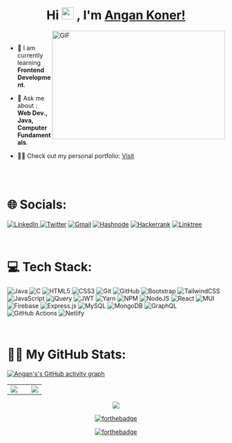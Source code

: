 <div>
    <h1 align="center">
        Hi <img src="https://media.giphy.com/media/hvRJCLFzcasrR4ia7z/giphy.gif" width="28"> ,
        I'm <a href="https://www.linkedin.com/in/angan358/" target="_blank"> Angan Koner!</a>
    </h1>
</div>

<img align="right" alt="GIF" src="https://camo.githubusercontent.com/5ddf73ad3a205111cf8c686f687fc216c2946a75005718c8da5b837ad9de78c9/68747470733a2f2f7468756d62732e6766796361742e636f6d2f4576696c4e657874446576696c666973682d736d616c6c2e676966" width="400px" height="250" />

<br>

- 🌱 I am currently learning **Frontend Development**.

- 💬 Ask me about : **Web Dev., Java, Computer Fundamentals**.

- 👨‍💻 Check out my personal portfolio: <a href="" target="_blank">Visit</a>

<br>
<br>

# 🌐 Socials:

<a href="https://www.linkedin.com/in/angan358/" target="_blank"> ![LinkedIn](https://img.shields.io/badge/linkedin-%230077B5.svg?style=for-the-badge&logo=linkedin&logoColor=white) </a>
<a href="http://twitter.com/mrinnnmoy" target="_blank">![Twitter](https://img.shields.io/badge/Twitter-%231DA1F2.svg?style=for-the-badge&logo=Twitter&logoColor=white)</a>
<a href="mailto:angankoner358@gmail.com" target="_blank">![Gmail](https://img.shields.io/badge/Gmail-D14836?style=for-the-badge&logo=gmail&logoColor=white)</a>
<a href="https://angan.hashnode.dev/" target="_blank">![Hashnode](https://img.shields.io/badge/Hashnode-2962FF?style=for-the-badge&logo=hashnode&logoColor=white)</a>
<a href="https://www.hackerrank.com/mrinnnmoy" target="_blank">![Hackerrank](https://img.shields.io/badge/-Hackerrank-2EC866?style=for-the-badge&logo=HackerRank&logoColor=white)</a>
<a href="http://linktr.ee/angankoner" target="_blank">![Linktree](https://img.shields.io/badge/linktree-1de9b6?style=for-the-badge&logo=linktree&logoColor=white)</a>

<br>

# 💻 Tech Stack:

![Java](https://img.shields.io/badge/java-%23ED8B00.svg?style=for-the-badge&logo=java&logoColor=white)
![C](https://img.shields.io/badge/c-%2300599C.svg?style=for-the-badge&logo=c&logoColor=white)
![HTML5](https://img.shields.io/badge/html5-%23E34F26.svg?style=for-the-badge&logo=html5&logoColor=white)
![CSS3](https://img.shields.io/badge/css3-%231572B6.svg?style=for-the-badge&logo=css3&logoColor=white)
![Git](https://img.shields.io/badge/git-%23F05033.svg?style=for-the-badge&logo=git&logoColor=white)
![GitHub](https://img.shields.io/badge/github-%23121011.svg?style=for-the-badge&logo=github&logoColor=white)
![Bootstrap](https://img.shields.io/badge/bootstrap-%23563D7C.svg?style=for-the-badge&logo=bootstrap&logoColor=white)
![TailwindCSS](https://img.shields.io/badge/tailwindcss-%2338B2AC.svg?style=for-the-badge&logo=tailwind-css&logoColor=white)
![JavaScript](https://img.shields.io/badge/javascript-%23323330.svg?style=for-the-badge&logo=javascript&logoColor=%23F7DF1E)
![jQuery](https://img.shields.io/badge/jquery-%230769AD.svg?style=for-the-badge&logo=jquery&logoColor=white)
![JWT](https://img.shields.io/badge/JWT-black?style=for-the-badge&logo=JSON%20web%20tokens)
![Yarn](https://img.shields.io/badge/yarn-%232C8EBB.svg?style=for-the-badge&logo=yarn&logoColor=white)
![NPM](https://img.shields.io/badge/NPM-%23000000.svg?style=for-the-badge&logo=npm&logoColor=white)
![NodeJS](https://img.shields.io/badge/node.js-6DA55F?style=for-the-badge&logo=node.js&logoColor=white)
![React](https://img.shields.io/badge/react-%2320232a.svg?style=for-the-badge&logo=react&logoColor=%2361DAFB)
![MUI](https://img.shields.io/badge/MUI-%230081CB.svg?style=for-the-badge&logo=mui&logoColor=white)
![Firebase](https://img.shields.io/badge/firebase-%23039BE5.svg?style=for-the-badge&logo=firebase)
![Express.js](https://img.shields.io/badge/express.js-%23404d59.svg?style=for-the-badge&logo=express&logoColor=%2361DAFB)
![MySQL](https://img.shields.io/badge/mysql-%2300f.svg?style=for-the-badge&logo=mysql&logoColor=white)
![MongoDB](https://img.shields.io/badge/MongoDB-%234ea94b.svg?style=for-the-badge&logo=mongodb&logoColor=white)
![GraphQL](https://img.shields.io/badge/-GraphQL-E10098?style=for-the-badge&logo=graphql&logoColor=white)
![GitHub Actions](https://img.shields.io/badge/github%20actions-%232671E5.svg?style=for-the-badge&logo=githubactions&logoColor=white)
![Netlify](https://img.shields.io/badge/netlify-%23000000.svg?style=for-the-badge&logo=netlify&logoColor=#00C7B7)

<br>
   
# 👨‍💻 My GitHub Stats:

<!-- [![ANGAN's GitHub activity graph](https://activity-graph.herokuapp.com/graph?username=angan358&bg_color=0D1117&color=42f563&line=03b5fc&point=ffffff&hide_border=true)](https://github.com/angan358) -->
[![Angan's's GitHub activity graph](https://github-readme-activity-graph.cyclic.app/graph?username=angan&bg_color=000000&color=42f563&line=03b5fc&point=ffffff&hide_border=true)](https://github.com/angan358/github-readme-activity-graph)


  <table align="center">
    <tr>
      <td><img src="https://github-readme-stats.vercel.app/api?username=angan358&include_all_commits=true&count_private=true&show_icons=true&line_height=20&theme=chartreuse-dark&hide_border=true"/></td>
      <td><td><img src="https://github-readme-stats.vercel.app/api/top-langs?username=angan358&show_icons=true&locale=en&layout=compact&theme=chartreuse-dark&hide_border=true" /></td>
    </tr>
  </table>

<div align="center">
  <p><img align="center" src="https://github-readme-streak-stats.herokuapp.com/?user=angan358&theme=chartreuse-dark&hide_border=true&stroke=0000&background=060A0CD" /></p>
    
  [![forthebadge](https://forthebadge.com/images/badges/built-with-love.svg)](https://forthebadge.com)
    
  [![forthebadge](https://forthebadge.com/images/badges/powered-by-coffee.svg)](https://forthebadge.com)
</div>
